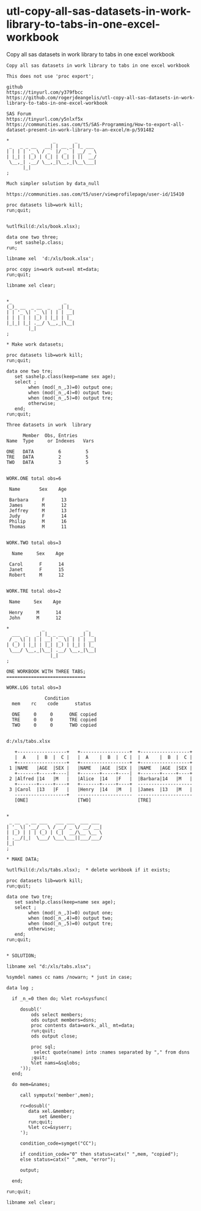 # utl-copy-all-sas-datasets-in-work-library-to-tabs-in-one-excel-workbook
Copy all sas datasets in work library to tabs in one excel workbook 

    Copy all sas datasets in work library to tabs in one excel workbook                                                           
                                                                                                                                  
    This does not use 'proc export';                                                                                              
                                                                                                                                  
    github                                                                                                                        
    https://tinyurl.com/y379fbcc                                                                                                  
    https://github.com/rogerjdeangelis/utl-copy-all-sas-datasets-in-work-library-to-tabs-in-one-excel-workbook                    
                                                                                                                                  
    SAS Forum                                                                                                                     
    https://tinyurl.com/y5nlxf5x                                                                                                  
    https://communities.sas.com/t5/SAS-Programming/How-to-export-all-dataset-present-in-work-library-to-an-excel/m-p/591482       
        
    *                _       _                                               
     _   _ _ __   __| | __ _| |_ ___                                         
    | | | | '_ \ / _` |/ _` | __/ _ \                                        
    | |_| | |_) | (_| | (_| | ||  __/                                        
     \__,_| .__/ \__,_|\__,_|\__\___|                                        
          |_|                                                                
    ;                                                                        
                                                                             
    Much simpler solution by data_null                                       
                                                                             
    https://communities.sas.com/t5/user/viewprofilepage/user-id/15410        
                                                                             
    proc datasets lib=work kill;                                             
    run;quit;                                                                
                                                                             
                                                                             
    %utlfkil(d:/xls/book.xlsx);                                              
                                                                             
    data one two three;                                                      
       set sashelp.class;                                                    
    run;                                                                     
                                                                             
    libname xel  'd:/xls/book.xlsx';                                         
                                                                             
    proc copy in=work out=xel mt=data;                                       
    run;quit;                                                                
                                                                             
    libname xel clear;                                                       
                                                                             
                                                                                                                              
    *_                   _                                                                                                        
    (_)_ __  _ __  _   _| |_                                                                                                      
    | | '_ \| '_ \| | | | __|                                                                                                     
    | | | | | |_) | |_| | |_                                                                                                      
    |_|_| |_| .__/ \__,_|\__|                                                                                                     
            |_|                                                                                                                   
    ;                                                                                                                             
                                                                                                                                  
    * Make work datasets;                                                                                                         
                                                                                                                                  
    proc datasets lib=work kill;                                                                                                  
    run;quit;                                                                                                                     
                                                                                                                                  
    data one two tre;                                                                                                             
       set sashelp.class(keep=name sex age);                                                                                      
       select ;                                                                                                                   
            when (mod(_n_,3)=0) output one;                                                                                       
            when (mod(_n_,4)=0) output two;                                                                                       
            when (mod(_n_,5)=0) output tre;                                                                                       
            otherwise;                                                                                                            
       end;                                                                                                                       
    run;quit;                                                                                                                     
                                                                                                                                  
    Three datasets in work  library                                                                                               
                                                                                                                                  
          Member  Obs, Entries                                                                                                    
    Name  Type     or Indexes   Vars                                                                                              
                                                                                                                                  
    ONE   DATA         6         5                                                                                                
    TRE   DATA         2         5                                                                                                
    TWO   DATA         3         5                                                                                                
                                                                                                                                  
                                                                                                                                  
    WORK.ONE total obs=6                                                                                                          
                                                                                                                                  
     Name       Sex    Age                                                                                                        
                                                                                                                                  
     Barbara     F      13                                                                                                        
     James       M      12                                                                                                        
     Jeffrey     M      13                                                                                                        
     Judy        F      14                                                                                                        
     Philip      M      16                                                                                                        
     Thomas      M      11                                                                                                        
                                                                                                                                  
                                                                                                                                  
    WORK.TWO total obs=3                                                                                                          
                                                                                                                                  
      Name     Sex    Age                                                                                                         
                                                                                                                                  
     Carol      F      14                                                                                                         
     Janet      F      15                                                                                                         
     Robert     M      12                                                                                                         
                                                                                                                                  
                                                                                                                                  
    WORK.TRE total obs=2                                                                                                          
                                                                                                                                  
     Name     Sex    Age                                                                                                          
                                                                                                                                  
     Henry     M      14                                                                                                          
     John      M      12                                                                                                          
                                                                                                                                  
    *            _               _                                                                                                
      ___  _   _| |_ _ __  _   _| |_                                                                                              
     / _ \| | | | __| '_ \| | | | __|                                                                                             
    | (_) | |_| | |_| |_) | |_| | |_                                                                                              
     \___/ \__,_|\__| .__/ \__,_|\__|                                                                                             
                    |_|                                                                                                           
    ;                                                                                                                             
                                                                                                                                  
    ONE WORKBOOK WITH THREE TABS;                                                                                                 
    =============================                                                                                                 
                                                                                                                                  
    WORK.LOG total obs=3                                                                                                          
                                                                                                                                  
                  Condition                                                                                                       
      mem    rc    code      status                                                                                               
                                                                                                                                  
      ONE     0     0      ONE copied                                                                                             
      TRE     0     0      TRE copied                                                                                             
      TWO     0     0      TWO copied                                                                                             
                                                                                                                                  
                                                                                                                                  
    d:/xls/tabs.xlsx                                                                                                              
                                                                                                                                  
       +------------------+   +------------------+  +------------------+                                                          
       |  A    |  B  |  C |   |  A    |  B  |  C |  |  A    |  B  |  C |                                                          
       +------------------+   +------------------+  +------------------+                                                          
     1 |NAME   |AGE  |SEX |   |NAME   |AGE  |SEX |  |NAME   |AGE  |SEX |                                                          
       +-------+-----+----|   +-------+-----+----|  +-------+-----+----+                                                          
     2 |Alfred |14   |M   |   |Alice  |14   |F   |  |Barbara|14   |M   |                                                          
       +-------+-----+----+   +-------+-----+----+  --------------------                                                          
     3 |Carol  |13   |F   |   |Henry  |14   |M   |  |James  |13   |M   |                                                          
       -------------------+   --------------------  --------------------                                                          
       [ONE]                  [TWO]                 [TRE]                                                                         
                                                                                                                                  
                                                                                                                                  
    *                                                                                                                             
     _ __  _ __ ___   ___ ___  ___ ___                                                                                            
    | '_ \| '__/ _ \ / __/ _ \/ __/ __|                                                                                           
    | |_) | | | (_) | (_|  __/\__ \__ \                                                                                           
    | .__/|_|  \___/ \___\___||___/___/                                                                                           
    |_|                                                                                                                           
    ;                                                                                                                             
                                                                                                                                  
    * MAKE DATA;                                                                                                                  
                                                                                                                                  
    %utlfkil(d:/xls/tabs.xlsx);  * delete workbook if it exists;                                                                  
                                                                                                                                  
    proc datasets lib=work kill;                                                                                                  
    run;quit;                                                                                                                     
                                                                                                                                  
    data one two tre;                                                                                                             
       set sashelp.class(keep=name sex age);                                                                                      
       select ;                                                                                                                   
            when (mod(_n_,3)=0) output one;                                                                                       
            when (mod(_n_,4)=0) output two;                                                                                       
            when (mod(_n_,5)=0) output tre;                                                                                       
            otherwise;                                                                                                            
       end;                                                                                                                       
    run;quit;                                                                                                                     
                                                                                                                                  
                                                                                                                                  
    * SOLUTION;                                                                                                                   
                                                                                                                                  
    libname xel "d:/xls/tabs.xlsx";                                                                                               
                                                                                                                                  
    %symdel names cc nams /nowarn; * just in case;                                                                                
                                                                                                                                  
    data log ;                                                                                                                    
                                                                                                                                  
      if _n_=0 then do; %let rc=%sysfunc(                                                                                         
                                                                                                                                  
         dosubl('                                                                                                                 
             ods select members;                                                                                                  
             ods output members=dsns;                                                                                             
             proc contents data=work._all_ mt=data;                                                                               
             run;quit;                                                                                                            
             ods output close;                                                                                                    
                                                                                                                                  
             proc sql;                                                                                                            
              select quote(name) into :names separated by "," from dsns                                                           
             ;quit;                                                                                                               
             %let nams=&sqlobs;                                                                                                   
         '));                                                                                                                     
      end;                                                                                                                        
                                                                                                                                  
      do mem=&names;                                                                                                              
                                                                                                                                  
         call symputx('member',mem);                                                                                              
                                                                                                                                  
         rc=dosubl('                                                                                                              
            data xel.&member;                                                                                                     
                set &member;                                                                                                      
            run;quit;                                                                                                             
            %let cc=&syserr;                                                                                                      
         ');                                                                                                                      
                                                                                                                                  
         condition_code=symget("CC");                                                                                             
                                                                                                                                  
         if condition_code="0" then status=catx(" ",mem, "copied");                                                               
         else status=catx(" ",mem, "error");                                                                                      
                                                                                                                                  
         output;                                                                                                                  
                                                                                                                                  
      end;                                                                                                                        
                                                                                                                                  
    run;quit;                                                                                                                     
                                                                                                                                  
    libname xel clear;                                                                                                            
                                                                                                                                  
